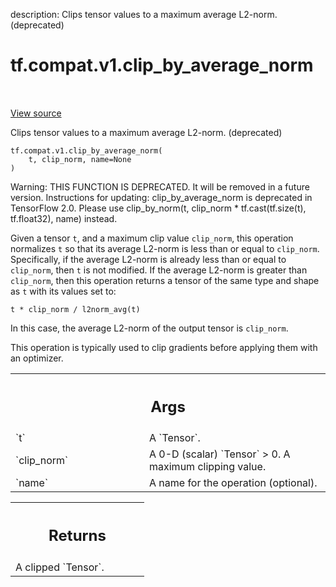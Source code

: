description: Clips tensor values to a maximum average L2-norm. (deprecated)

<div itemscope itemtype="http://developers.google.com/ReferenceObject">
<meta itemprop="name" content="tf.compat.v1.clip_by_average_norm" />
<meta itemprop="path" content="Stable" />
</div>

# tf.compat.v1.clip_by_average_norm

<!-- Insert buttons and diff -->

<table class="tfo-notebook-buttons tfo-api nocontent" align="left">

</table>

<a target="_blank" href="/code/stable/tensorflow/python/ops/clip_ops.py">View source</a>



Clips tensor values to a maximum average L2-norm. (deprecated)

<pre class="devsite-click-to-copy prettyprint lang-py tfo-signature-link">
<code>tf.compat.v1.clip_by_average_norm(
    t, clip_norm, name=None
)
</code></pre>



<!-- Placeholder for "Used in" -->

Warning: THIS FUNCTION IS DEPRECATED. It will be removed in a future version.
Instructions for updating:
clip_by_average_norm is deprecated in TensorFlow 2.0. Please use clip_by_norm(t, clip_norm * tf.cast(tf.size(t), tf.float32), name) instead.

Given a tensor `t`, and a maximum clip value `clip_norm`, this operation
normalizes `t` so that its average L2-norm is less than or equal to
`clip_norm`. Specifically, if the average L2-norm is already less than or
equal to `clip_norm`, then `t` is not modified. If the average L2-norm is
greater than `clip_norm`, then this operation returns a tensor of the same
type and shape as `t` with its values set to:

`t * clip_norm / l2norm_avg(t)`

In this case, the average L2-norm of the output tensor is `clip_norm`.

This operation is typically used to clip gradients before applying them with
an optimizer.

<!-- Tabular view -->
 <table class="responsive fixed orange">
<colgroup><col width="214px"><col></colgroup>
<tr><th colspan="2"><h2 class="add-link">Args</h2></th></tr>

<tr>
<td>
`t`
</td>
<td>
A `Tensor`.
</td>
</tr><tr>
<td>
`clip_norm`
</td>
<td>
A 0-D (scalar) `Tensor` > 0. A maximum clipping value.
</td>
</tr><tr>
<td>
`name`
</td>
<td>
A name for the operation (optional).
</td>
</tr>
</table>



<!-- Tabular view -->
 <table class="responsive fixed orange">
<colgroup><col width="214px"><col></colgroup>
<tr><th colspan="2"><h2 class="add-link">Returns</h2></th></tr>
<tr class="alt">
<td colspan="2">
A clipped `Tensor`.
</td>
</tr>

</table>

